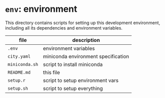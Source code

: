 # `env`: environment

This directory contains scripts for setting up this development environment, including all its dependencies and environment variables.

|file|description|
|----|-----------|
|`.env`|environment variables|
|`city.yaml`|miniconda environment specification|
|`miniconda.sh`|script to install miniconda|
|`README.md`|this file|
|`setup.r`|script to setup environment vars|
|`setup.sh`|script to setup everything|